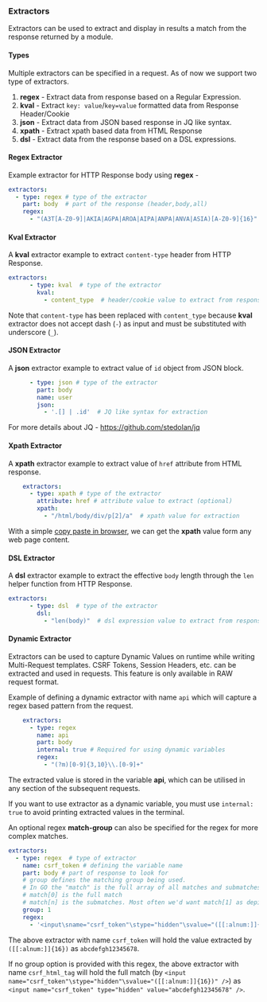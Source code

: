 ### Extractors

Extractors can be used to extract and display in results a match from the response returned by a module.

#### Types

Multiple extractors can be specified in a request. As of now we support two type of extractors.

1. **regex** - Extract data from response based on a Regular Expression.
2. **kval** - Extract `key: value`/`key=value` formatted data from Response Header/Cookie
3. **json** - Extract data from JSON based response in JQ like syntax.
4. **xpath** - Extract xpath based data from HTML Response
4. **dsl** - Extract data from the response based on a DSL expressions.

#### Regex Extractor

Example extractor for HTTP Response body using **regex** - 

```yaml
extractors:
  - type: regex # type of the extractor
    part: body  # part of the response (header,body,all)
    regex:
      - "(A3T[A-Z0-9]|AKIA|AGPA|AROA|AIPA|ANPA|ANVA|ASIA)[A-Z0-9]{16}"  # regex to use for extraction.
```

#### Kval Extractor

A **kval** extractor example to extract `content-type` header from HTTP Response.


```yaml
extractors:
      - type: kval  # type of the extractor
        kval:
          - content_type  # header/cookie value to extract from response
```

Note that `content-type` has been replaced with `content_type` because **kval** extractor does not accept dash (`-`) as input and must be substituted with underscore (`_`).

#### JSON Extractor


A **json** extractor example to extract value of `id` object from JSON block.


```yaml
      - type: json # type of the extractor
        part: body
        name: user
        json:
          - '.[] | .id'  # JQ like syntax for extraction
```

For more details about JQ - https://github.com/stedolan/jq

#### Xpath Extractor

A **xpath** extractor example to extract value of `href` attribute from HTML response. 


```yaml
    extractors:
      - type: xpath # type of the extractor
        attribute: href # attribute value to extract (optional)
        xpath:
          - "/html/body/div/p[2]/a"  # xpath value for extraction
```

With a simple [copy paste in browser](https://www.scientecheasy.com/2020/07/find-xpath-chrome.html/), we can get the **xpath** value form any web page content.

#### DSL Extractor

A **dsl** extractor example to extract the effective `body` length through the `len` helper function from HTTP Response.


```yaml
extractors:
      - type: dsl  # type of the extractor
        dsl:
          - "len(body)"  # dsl expression value to extract from response
```

#### Dynamic Extractor

Extractors can be used to capture Dynamic Values on runtime while writing Multi-Request templates. CSRF Tokens, Session Headers, etc. can be extracted and used in requests. This feature is only available in RAW request format.

Example of defining a dynamic extractor with name `api` which will capture a regex based pattern from the request.

```yaml
    extractors:
      - type: regex
        name: api
        part: body
        internal: true # Required for using dynamic variables
        regex:
          - "(?m)[0-9]{3,10}\\.[0-9]+"
```

The extracted value is stored in the variable **api**, which can be utilised in any section of the subsequent requests.

If you want to use extractor as a dynamic variable, you must use `internal: true` to avoid printing extracted values in the terminal.



An optional regex **match-group** can also be specified for the regex for more complex matches.

```yaml
extractors:
  - type: regex  # type of extractor
    name: csrf_token # defining the variable name
    part: body # part of response to look for
    # group defines the matching group being used. 
    # In GO the "match" is the full array of all matches and submatches 
    # match[0] is the full match
    # match[n] is the submatches. Most often we'd want match[1] as depicted below
    group: 1
    regex:
      - '<input\sname="csrf_token"\stype="hidden"\svalue="([[:alnum:]]{16})"\s/>'
```

The above extractor with name `csrf_token` will hold the value extracted by `([[:alnum:]]{16})` as `abcdefgh12345678`. 

If no group option is provided with this regex, the above extractor with name `csrf_html_tag` will hold the full match (by `<input name="csrf_token"\stype="hidden"\svalue="([[:alnum:]]{16})" />`) as `<input name="csrf_token" type="hidden" value="abcdefgh12345678" />`.


